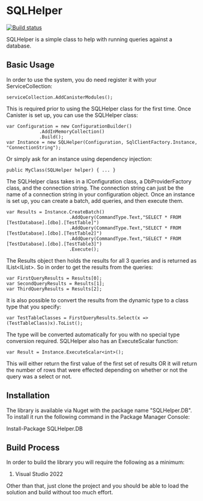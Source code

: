 # SQLHelper

[![Build status](https://ci.appveyor.com/api/projects/status/h687ovca9m893ww1?svg=true)](https://ci.appveyor.com/project/JaCraig/sqlhelper)

SQLHelper is a simple class to help with running queries against a database.

## Basic Usage

In order to use the system, you do need register it with your ServiceCollection:

    serviceCollection.AddCanisterModules();
					
This is required prior to using the SQLHelper class for the first time. Once Canister is set up, you can use the SQLHelper class:

    var Configuration = new ConfigurationBuilder()
                .AddInMemoryCollection()
                .Build();
    var Instance = new SQLHelper(Configuration, SqlClientFactory.Instance, "ConnectionString");

Or simply ask for an instance using dependency injection:

    public MyClass(SQLHelper helper) { ... }
	
The SQLHelper class takes in a IConfiguration class, a DbProviderFactory class, and the connection string. The connection string can just be the name of a connection string in your configuration object. Once an instance is set up, you can create a batch, add queries, and then execute them.

    var Results = Instance.CreateBatch()
                		   .AddQuery(CommandType.Text,"SELECT * FROM [TestDatabase].[dbo].[TestTable]")
                		   .AddQuery(CommandType.Text,"SELECT * FROM [TestDatabase].[dbo].[TestTable2]")
                		   .AddQuery(CommandType.Text,"SELECT * FROM [TestDatabase].[dbo].[TestTable3]")
                		   .Execute();
						   
The Results object then holds the results for all 3 queries and is returned as IList<IList<dynamic>>. So in order to get the results from the queries:

    var FirstQueryResults = Results[0];
	var SecondQueryResults = Results[1];
	var ThirdQueryResults = Results[2];

It is also possible to convert the results from the dynamic type to a class type that you specify:

    var TestTableClasses = FirstQueryResults.Select(x => (TestTableClass)x).ToList();
	
The type will be converted automatically for you with no special type conversion required.  SQLHelper also has an ExecuteScalar function:

    var Result = Instance.ExecuteScalar<int>();
	
This will either return the first value of the first set of results OR it will return the number of rows that were effected depending on whether or not the query was a select or not.

## Installation

The library is available via Nuget with the package name "SQLHelper.DB". To install it run the following command in the Package Manager Console:

Install-Package SQLHelper.DB

## Build Process

In order to build the library you will require the following as a minimum:

1. Visual Studio 2022

Other than that, just clone the project and you should be able to load the solution and build without too much effort.